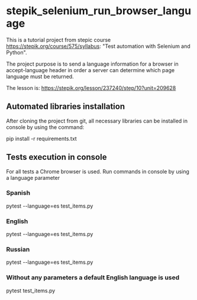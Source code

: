 # stepik_selenium_run_browser_language
This is a tutorial project from stepic course https://stepik.org/course/575/syllabus:
"Test automation with Selenium and Python".

The project purpose is to send a language information for a browser 
in accept-language header in order a server can determine which page language
must be returned.

The lesson is: https://stepik.org/lesson/237240/step/10?unit=209628

## Automated libraries installation
After cloning the project from git, all necessary libraries can be installed in
console by using the command:

pip install -r requirements.txt

## Tests execution in console 
For all tests a Chrome browser is used. 
Run commands in console by using a language parameter
### Spanish
pytest --language=es test_items.py
### English
pytest --language=es test_items.py
### Russian
pytest --language=es test_items.py
### Without any parameters a default English language is used
pytest test_items.py
 
